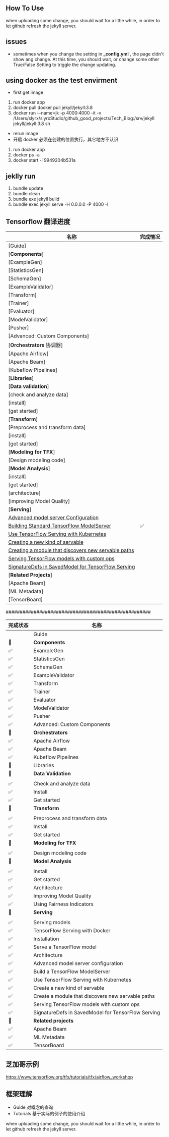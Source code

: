 
## How To Use
when uploading some change, you should wait for a little while, in order to let github refresh the jekyll server.

## issues
+ sometimes when you change the setting in **\_config.yml** , the page didn't show ang change. At this time, you should wait, or change some other True/False Setting to triggle the change updating.


## using docker as the test envirment
+ first get image
1. run docker app
2. docker pull docker pull jekyll/jekyll:3.8
3. docker run --name=jk -p 4000:4000 -it -v /Users/slyrx/slyrxStudio/github_good_projects/Tech_Blog:/srv/jekyll jekyll/jekyll:3.8 sh

+ rerun image
+ 开启 docker 必须在创建的位置执行，其它地方不认识
1. run docker app
2. docker ps -a
3. docker start -i 9949204b531a

## jeklly run
1. bundle update
2. bundle clean  
3. bundle exe jekyll build
4. bundle exec jekyll serve -H 0.0.0.0 -P 4000 -I


## Tensorflow 翻译进度

|名称|完成情况|
|---|---|
|[Guide]||
|[**Components**]||
|  [ExampleGen]||
|  [StatisticsGen]||
|  [SchemaGen]||
|  [ExampleValidator]||
|  [Transform]||
|  [Trainer]||
|  [Evaluator]||
|  [ModelValidator]||
|  [Pusher]||
|  [Advanced: Custom Components]||
|[**Orchestrators** 协调器]||
|  [Apache Airflow]||
|  [Apache Beam]||
|  [Kubeflow Pipelines]||
|[**Libraries**]||
|  [**Data validation**]||
|  [check and analyze data]||
|  [install]||
|  [get started]||
|[**Transform**]||
|  [Preprocess and transform data]||
|  [install]||
|  [get started]||
|[**Modeling for TFX**]||
|  [Design modeling code]||
|[**Model Analysis**]||
|  [install]||
|  [get started]||
|  [architecture]||
|  [improving Model Quality]||
|[**Serving**]||
|[Advanced model server Configuration](https://www.tensorflow.org/tfx/serving/custom_servable)||
|[Building Standard TensorFlow ModelServer](https://www.tensorflow.org/tfx/serving/serving_advanced)|✅|
|[Use TensorFlow Serving with Kubernetes](https://www.tensorflow.org/tfx/serving/serving_kubernetes)||
|[Creating a new kind of servable](https://www.tensorflow.org/tfx/serving/custom_servable)||
|[Creating a module that discovers new servable paths](https://www.tensorflow.org/tfx/serving/custom_source)||
|[Serving TensorFlow models with custom ops](https://www.tensorflow.org/tfx/serving/custom_ops)||
|[SignatureDefs in SavedModel for TensorFlow Serving](https://www.tensorflow.org/tfx/serving/signature_defs)||
|[**Related Projects**]||
|[Apache Beam]||
|[ML Metadata]||
|[TensorBoard]||

####################################################

|完成状态|名称|
|---|---|
||Guide|
|🌹|**Components**|
|✅|ExampleGen|
|✅|StatisticsGen|
|✅|SchemaGen|
|✅|ExampleValidator|
|✅|Transform|
|✅|Trainer|
|✅|Evaluator|
|✅|ModelValidator|
|✅|Pusher|
|✅|Advanced: Custom Components|
|🌹|**Orchestrators**|
|✅|Apache Airflow|
|✅|Apache Beam|
|✅|Kubeflow Pipelines|
|🌹|Libraries|
|🌹|**Data Validation**|
|||
|✅|Check and analyze data|
|✅|Install|
|✅|Get started|
|🌹|**Transform**|
|||
|✅|Preprocess and transform data|
|✅|Install|
|✅|Get started|
|🌹|**Modeling for TFX**|
|||
|✅|Design modeling code|
|🌹|**Model Analysis**|
|||
|✅|Install|
|✅|Get started|
|✅|Architecture|
|✅|Improving Model Quality|
|✅|Using Fairness Indicators|
|🌹|**Serving**|
|||
|✅|Serving models|
|✅|TensorFlow Serving with Docker|
|✅|Installation|
|✅|Serve a TensorFlow model|
|✅|Architecture|
|✅|Advanced model server configuration|
|✅|Build a TensorFlow ModelServer|
|✅|Use TensorFlow Serving with Kubernetes|
|✅|Create a new kind of servable|
|✅|Create a module that discovers new servable paths|
|✅|Serving TensorFlow models with custom ops|
|✅|SignatureDefs in SavedModel for TensorFlow Serving|
|🌹|**Related projects**|
|✅|Apache Beam|
|✅|ML Metadata|
|✅|TensorBoard|

## 芝加哥示例
https://www.tensorflow.org/tfx/tutorials/tfx/airflow_workshop

## 框架理解
+ Guide 对概念的查询
+ Tutorials 基于实际的例子的使用介绍

when uploading some change, you should wait for a little while, in order to let github refresh the jekyll server.
